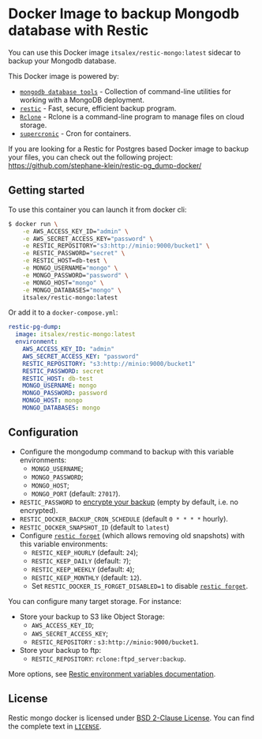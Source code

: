 # Docker Image to backup Mongodb database with Restic

You can use this Docker image `itsalex/restic-mongo:latest` sidecar to backup your Mongodb database.

This Docker image is powered by:

- [`mongodb database tools`](https://www.mongodb.com/try/download/database-tools) - Collection of command-line utilities for working with a MongoDB deployment.
- [`restic`](https://github.com/restic/restic/) - Fast, secure, efficient backup program.
- [`Rclone`](https://rclone.org/) - Rclone is a command-line program to manage files on cloud storage.
- [`supercronic`](https://github.com/aptible/supercronic) - Cron for containers.

If you are looking for a Restic for Postgres based Docker image to backup your
files, you can check out the following project: https://github.com/stephane-klein/restic-pg_dump-docker/


## Getting started

To use this container you can launch it from docker cli:

```sh
$ docker run \
    -e AWS_ACCESS_KEY_ID="admin" \
    -e AWS_SECRET_ACCESS_KEY="password" \
    -e RESTIC_REPOSITORY="s3:http://minio:9000/bucket1" \
    -e RESTIC_PASSWORD="secret" \
    -e RESTIC_HOST=db-test \
    -e MONGO_USERNAME="mongo" \
    -e MONGO_PASSWORD="password" \
    -e MONGO_HOST="mongo" \
    -e MONGO_DATABASES="mongo" \
    itsalex/restic-mongo:latest
```

Or add it to a `docker-compose.yml`:

```yaml
restic-pg-dump:
  image: itsalex/restic-mongo:latest
  environment:
    AWS_ACCESS_KEY_ID: "admin"
    AWS_SECRET_ACCESS_KEY: "password"
    RESTIC_REPOSITORY: "s3:http://minio:9000/bucket1"
    RESTIC_PASSWORD: secret
    RESTIC_HOST: db-test
    MONGO_USERNAME: mongo
    MONGO_PASSWORD: password
    MONGO_HOST: mongo
    MONGO_DATABASES: mongo
```

## Configuration

- Configure the mongodump command to backup with this variable environments:
  - `MONGO_USERNAME`;
  - `MONGO_PASSWORD`;
  - `MONGO_HOST`;
  - `MONGO_PORT` (default: `27017`).
- `RESTIC_PASSWORD` to [encrypte your backup](https://restic.readthedocs.io/en/latest/faq.html#how-can-i-specify-encryption-passwords-automatically) (empty by default, i.e. no encrypted).
- `RESTIC_DOCKER_BACKUP_CRON_SCHEDULE` (default `0 * * * *` hourly).
- `RESTIC_DOCKER_SNAPSHOT_ID` (default to `latest`)
- Configure [`restic forget`](https://restic.readthedocs.io/en/latest/060_forget.html#) (which allows removing old snapshots) with this variable environments:
  - `RESTIC_KEEP_HOURLY` (default: `24`);
  - `RESTIC_KEEP_DAILY` (default: `7`);
  - `RESTIC_KEEP_WEEKLY`  (default: `4`);
  - `RESTIC_KEEP_MONTHLY` (default: `12`).
  - Set `RESTIC_DOCKER_IS_FORGET_DISABLED=1` to disable [`restic forget`](https://restic.readthedocs.io/en/latest/060_forget.html).

You can configure many target storage. For instance:

- Store your backup to S3 like Object Storage:
  - `AWS_ACCESS_KEY_ID`;
  - `AWS_SECRET_ACCESS_KEY`;
  - `RESTIC_REPOSITORY` : `s3:http://minio:9000/bucket1`.
- Store your backup to ftp:
  - `RESTIC_REPOSITORY`: `rclone:ftpd_server:backup`.

More options, see [Restic environment variables documentation](https://restic.readthedocs.io/en/stable/040_backup.html#environment-variables).

## License

Restic mongo docker is licensed under [BSD 2-Clause License](https://opensource.org/licenses/BSD-2-Clause). You can find the
complete text in [`LICENSE`](LICENSE).